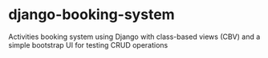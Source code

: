 # django-booking-system
Activities booking system using Django with class-based views (CBV) and a simple bootstrap UI for testing CRUD operations
